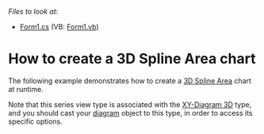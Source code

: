 <!-- default file list -->
*Files to look at*:

* [Form1.cs](./CS/Series_3DSplineAreaChart/Form1.cs) (VB: [Form1.vb](./VB/Series_3DSplineAreaChart/Form1.vb))
<!-- default file list end -->
# How to create a 3D Spline Area chart

The following example demonstrates how to create a [3D Spline Area](https://docs.devexpress.com/WindowsForms/3995/controls-and-libraries/chart-control/series-views/3d-series-views/area-series-views/spline-area-chart?p=netframework) chart at runtime.

Note that this series view type is associated with the [XY-Diagram 3D](https://docs.devexpress.com/WindowsForms/5909/controls-and-libraries/chart-control/diagram/xy-diagram-3d?p=netframework) type, and you should cast your [diagram](https://docs.devexpress.com/WindowsForms/5778/controls-and-libraries/chart-control/diagram?p=netframework) object to this type, in order to access its specific options.
